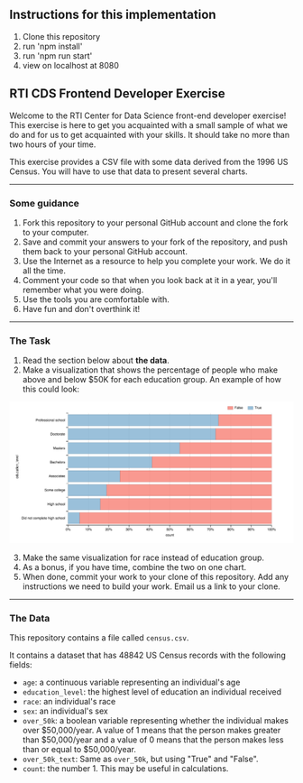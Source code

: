 ## Instructions for this implementation

1. Clone this repository
2. run 'npm install'
3. run 'npm run start'
4. view on localhost at 8080

## RTI CDS Frontend Developer Exercise

Welcome to the RTI Center for Data Science front-end developer exercise! This exercise is here to get you acquainted with a small sample of what we do and for us to get acquainted with your skills. It should take no more than two hours of your time.

This exercise provides a CSV file with some data derived from the 1996 US Census. You will have to use that data to present several charts.

----

### Some guidance

1. Fork this repository to your personal GitHub account and clone the fork to your computer.
2. Save and commit your answers to your fork of the repository, and push them back to your personal GitHub account.
3. Use the Internet as a resource to help you complete your work. We do it all the time.
4. Comment your code so that when you look back at it in a year, you'll remember what you were doing.
5. Use the tools you are comfortable with.
6. Have fun and don't overthink it!

----

### The Task

1. Read the section below about **the data**.
2. Make a visualization that shows the percentage of people who make above and below $50K for each education group. An example of how this could look:

  ![example bar chart](example.png)

3. Make the same visualization for race instead of education group.
4. As a bonus, if you have time, combine the two on one chart.
5. When done, commit your work to your clone of this repository. Add any instructions we need to build your work. Email us a link to your clone.

----

### The Data

This repository contains a file called `census.csv`. 

It contains a dataset that has 48842 US Census records with the following fields:

- `age`: a continuous variable representing an individual's age
- `education_level`: the highest level of education an individual received
- `race`: an individual's race
- `sex`: an individual's sex
- `over_50k`: a boolean variable representing whether the individual makes over $50,000/year. A value of 1 means that the person makes greater than $50,000/year and a value of 0 means that the person makes less than or equal to $50,000/year.
- `over_50k_text`: Same as `over_50k`, but using "True" and "False".
- `count`: the number 1. This may be useful in calculations.